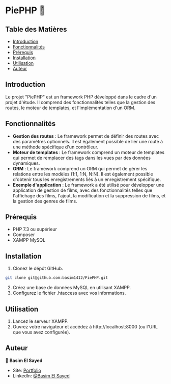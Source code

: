 # PiePHP :cake:

## Table des Matières

- [Introduction](#introduction)
- [Fonctionnalités](#fonctionnalités)
- [Prérequis](#prérequis)
- [Installation](#installation)
- [Utilisation](#utilisation)
- [Auteur](#auteur)

## Introduction

Le projet "PiePHP" est un framework PHP développé dans le cadre d'un projet d'étude. Il comprend des fonctionnalités telles que la gestion des routes, le moteur de templates, et l'implémentation d'un ORM.

## Fonctionnalités

- **Gestion des routes** : Le framework permet de définir des routes avec des paramètres optionnels. Il est également possible de lier une route à une méthode spécifique d'un contrôleur.
- **Moteur de templates** : Le framework comprend un moteur de templates qui permet de remplacer des tags dans les vues par des données dynamiques.
- **ORM** : Le framework comprend un ORM qui permet de gérer les relations entre les modèles (1:1, 1:N, N:N). Il est également possible d'obtenir tous les enregistrements liés à un enregistrement spécifique.
- **Exemple d'application** : Le framework a été utilisé pour développer une application de gestion de films, avec des fonctionnalités telles que l'affichage des films, l'ajout, la modification et la suppression de films, et la gestion des genres de films.

## Prérequis

- PHP 7.3 ou supérieur
- Composer
- XAMPP MySQL

## Installation

1. Clonez le dépôt GitHub.

```sh
git clone git@github.com:basim1412/PiePHP.git
```
2. Créez une base de données MySQL en utilisant XAMPP.
3. Configurez le fichier .htaccess avec vos informations.

## Utilisation

1. Lancez le serveur XAMPP.
2. Ouvrez votre navigateur et accédez à http://localhost:8000 (ou l'URL que vous avez configurée).

## Auteur

👤 **Basim El Sayed**

* Site: [Portfolio ](https://www.eldev.fr/)
* LinkedIn: [@Basim El Sayed](https://www.linkedin.com/in/basim-el-sayed/)

